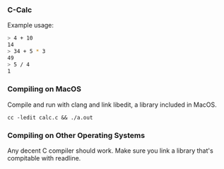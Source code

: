 ### C-Calc

Example usage:

```bash
> 4 + 10
14
> 34 + 5 * 3
49
> 5 / 4
1
```

### Compiling on MacOS
Compile and run with clang and link libedit, a library included in MacOS.

```
cc -ledit calc.c && ./a.out
```

### Compiling on Other Operating Systems
Any decent C compiler should work. Make sure you link a library that's compitable with readline.


